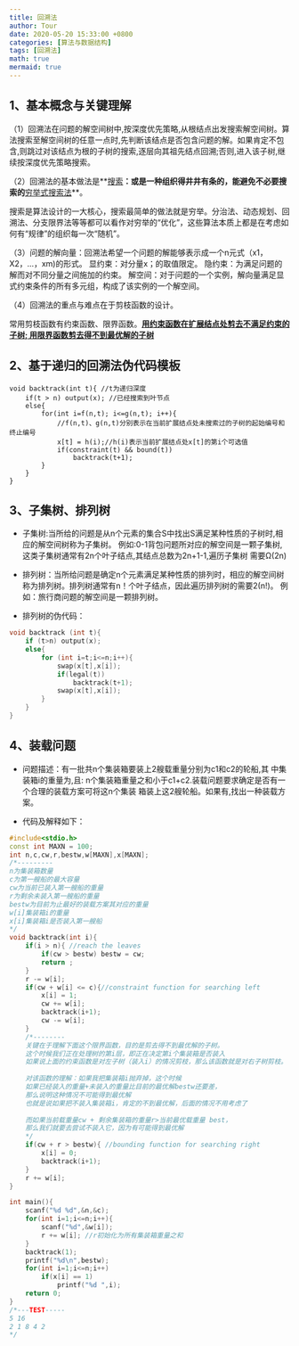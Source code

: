 ```yaml
---
title: 回溯法
author: Tour
date: 2020-05-20 15:33:00 +0800
categories: [算法与数据结构]
tags: [回溯法]
math: true
mermaid: true
---
```


## 1、基本概念与关键理解

（1）回溯法在问题的解空间树中,按深度优先策略,从根结点出发搜索解空间树。算法搜索至解空间树的任意一点时,先判断该结点是否包含问题的解。如果肯定不包含,则跳过对该结点为根的子树的搜索,逐层向其祖先结点回溯;否则,进入该子树,继续按深度优先策略搜索。

（2）回溯法的基本做法是**<u>搜索</u>**：或是一种组织得井井有条的，能避免不必要搜索的**<u>穷举式搜索法</u>**。

搜索是算法设计的一大核心，搜索最简单的做法就是穷举。分治法、动态规划、回溯法、分支限界法等等都可以看作对穷举的“优化”，这些算法本质上都是在考虑如何有“规律”的组织每一次“随机”。

（3）问题的解向量：回溯法希望一个问题的解能够表示成一个n元式（x1，X2，…，xm)的形式。
显约束：对分量x；的取值限定。
隐约束：为满足问题的解而对不同分量之间施加的约束。
解空间：对于问题的一个实例，解向量满足显式约束条件的所有多元组，构成了该实例的一个解空间。

（4）回溯法的重点与难点在于剪枝函数的设计。

常用剪枝函数有约束函数、限界函数。**<u>用约束函数在扩展结点处剪去不满足约束的子树; 用限界函数剪去得不到最优解的子树</u>**

## 2、基于递归的回溯法伪代码模板

```
void backtrack(int t){ //t为递归深度 
    if(t > n) output(x); //已经搜索到叶节点 
    else{
        for(int i=f(n,t); i<=g(n,t); i++){
            //f(n,t)、g(n,t)分别表示在当前扩展结点处未搜索过的子树的起始编号和终止编号
            x[t] = h(i);//h(i)表示当前扩展结点处x[t]的第i个可选值 
            if(constraint(t) && bound(t))
                backtrack(t+1);
        }
    }
}
```

## 3、子集树、排列树

* 子集树:当所给的问题是从n个元素的集合S中找出S满足某种性质的子树时,相应的解空间树称为子集树。 
  例如:0-1背包问题所对应的解空间是一颗子集树,这类子集树通常有2n个叶子结点,其结点总数为2n+1-1,遍历子集树 需要Ω(2n)

* 排列树：当所给问题是确定n个元素满足某种性质的排列时，相应的解空间树称为排列树。排列树通常有n！个叶子结点，因此遍历排列树的需要2(n!)。
  例如：旅行商问题的解空间是一颗排列树。

* 排列树的伪代码：

```cpp
void backtrack (int t){
    if (t>n) output(x);
    else{
        for (int i=t;i<=n;i++){
            swap(x[t],x[i]);
            if(legal(t)) 
                backtrack(t+1);  
            swap(x[t],x[i]);
        }
    }
}
```

## 4、装载问题

* 问题描述：有一批共n个集装箱要装上2艘载重量分别为c1和c2的轮船,其 中集装箱i的重量为,且: n个集装箱重量之和小于c1+c2.装载问题要求确定是否有一个合理的装载方案可将这n个集装 箱装上这2艘轮船。如果有,找出一种装载方案。

* 代码及解释如下：

```cpp
#include<stdio.h>
const int MAXN = 100;
int n,c,cw,r,bestw,w[MAXN],x[MAXN];
/*---------
n为集装箱数量 
c为第一艘船的最大容量 
cw为当前已装入第一艘船的重量 
r为剩余未装入第一艘船的重量 
bestw为目前为止最好的装载方案其对应的重量 
w[i]集装箱i的重量 
x[i]集装箱i是否装入第一艘船 
*/
void backtrack(int i){
    if(i > n){ //reach the leaves
        if(cw > bestw) bestw = cw;
        return ;
    }
    r -= w[i];
    if(cw + w[i] <= c){//constraint function for searching left
        x[i] = 1;
        cw += w[i];
        backtrack(i+1);
        cw -= w[i];
    }
    /*-------- 
    关键在于理解下面这个限界函数，目的是剪去得不到最优解的子树。
    这个时候我们正在处理树的第i层，即正在决定第i个集装箱是否装入
    如果说上面的约束函数是对左子树（装入i）的情况剪枝，那么该函数就是对右子树剪枝。 
    
    对该函数的理解：如果我把集装箱i抛弃掉，这个时候
    如果已经装入的重量+未装入的重量比目前的最优解bestw还要差，
    那么说明这种情况不可能得到最优解 
    也就是说如果把不装入集装箱i，肯定的不到最优解，后面的情况不用考虑了
    
    而如果当前载重量cw + 剩余集装箱的重量r>当前最优载重量 best，
    那么我们就要去尝试不装入它，因为有可能得到最优解 
    */
    if(cw + r > bestw){ //bounding function for searching right
        x[i] = 0;
        backtrack(i+1);
    }
    r += w[i];
}

int main(){
    scanf("%d %d",&n,&c);
    for(int i=1;i<=n;i++){
        scanf("%d",&w[i]);
        r += w[i]; //r初始化为所有集装箱重量之和 
    } 
    backtrack(1);
    printf("%d\n",bestw);
    for(int i=1;i<=n;i++) 
        if(x[i] == 1) 
            printf("%d ",i);
    return 0;
}
/*---TEST-----
5 16
2 1 8 4 2
*/   
```

